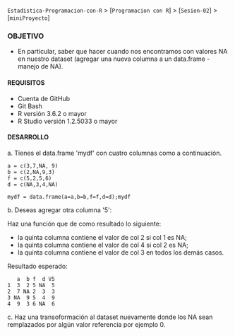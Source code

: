 `Estadistica-Programacion-con-R` > [`Programacion con R`] > [`Sesion-02`] > [`miniProyecto`] 

### OBJETIVO  
 
- En particular, saber que hacer cuando nos encontramos con valores NA en nuestro dataset (agregar una nueva columna a un data.frame - manejo de NA).  

#### REQUISITOS
- Cuenta de GitHub  
- Git Bash  
- R versión 3.6.2 o mayor                                
- R Studio versión 1.2.5033 o mayor   

#### DESARROLLO

a. Tienes el data.frame 'mydf' con cuatro columnas como a continuación.
```{r}
a = c(3,7,NA, 9)
b = c(2,NA,9,3)
f = c(5,2,5,6)
d = c(NA,3,4,NA)
 
mydf = data.frame(a=a,b=b,f=f,d=d);mydf
```
b. Deseas agregar otra columna '5':

Haz una función que de como resultado lo siguiente:

- la quinta columna contiene el valor de col 2 si col 1 es NA;
- la quinta columna contiene el valor de col 4 si col 2 es NA;
- la quinta columna contiene el valor de col 3 en todos los demás casos.

Resultado esperado:
```{r}
   a  b f  d V5
1  3  2 5 NA  5
2  7 NA 2  3  3
3 NA  9 5  4  9
4  9  3 6 NA  6
```
c. Haz una transoformación al dataset nuevamente donde los NA sean remplazados por algún valor referencia por ejemplo 0.



